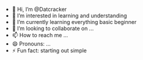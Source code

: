 - 👋 Hi, I’m @Datcracker
- 👀 I’m interested in learning and understanding 
- 🌱 I’m currently learning everything basic beginner 
- 💞️ I’m looking to collaborate on ...
- 📫 How to reach me ...
- 😄 Pronouns: ...
- ⚡ Fun fact: starting out simple

<!---
Datcracker/Datcracker is a ✨ special ✨ repository because its `README.md` (this file) appears on your GitHub profile.
You can click the Preview link to take a look at your changes.
--->
